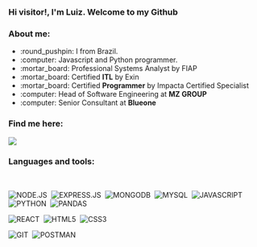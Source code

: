 ### Hi visitor!, I'm Luiz. Welcome to my Github

### About me:
  
  <ul>
    <li> :round_pushpin: I from Brazil.</li>
    <li> :computer: Javascript and Python programmer.</li>
    <li> :mortar_board: Professional Systems Analyst by FIAP</li>
    <li> :mortar_board: Certified <b>ITL</b> by Exin</li>
    <li> :mortar_board: Certified <b>Programmer</b> by Impacta Certified Specialist</li>
    <li> :computer: Head of Software Engineering  at <b>MZ GROUP</b> </li>
    <li> :computer: Senior Consultant  at <b>Blueone</b> </li>

  </ul>

### Find me here:

  <a href="https://www.linkedin.com/in/luizbeserra" alt="Linkedin">
    <img src="https://img.shields.io/badge/LinkedIn-0077B5?style=for-the-badge&logo=linkedin&logoColor=white" />
  </a>
  
</br>

### Languages and tools:

</br>

![NODE.JS](https://img.shields.io/badge/Node.js-43853D?style=for-the-badge&logo=node.js&logoColor=white)&nbsp;
![EXPRESS.JS](https://img.shields.io/badge/express.js%20-%23404d59.svg?&style=for-the-badge)&nbsp;
![MONGODB](https://img.shields.io/badge/MongoDB-%234ea94b.svg?&style=for-the-badge&logo=mongodb&logoColor=white)&nbsp;
![MYSQL](https://img.shields.io/badge/MySQL-316192?style=for-the-badge&logo=mysql&logoColor=white)&nbsp;
![JAVASCRIPT](https://img.shields.io/badge/JavaScript-F7DF1E?style=for-the-badge&logo=javascript&logoColor=black)&nbsp;
![PYTHON](https://img.shields.io/badge/Python-3776AB?style=for-the-badge&logo=python&logoColor=white)&nbsp;
![PANDAS](https://img.shields.io/badge/pandas%20-%23150458.svg?&style=for-the-badge&logo=pandas&logoColor=white)&nbsp;

![REACT](https://img.shields.io/badge/react%20-%2320232a.svg?&style=for-the-badge&logo=react&logoColor=%2361DAFB)&nbsp;
![HTML5](https://img.shields.io/badge/HTML5-E34F26?style=for-the-badge&logo=html5&logoColor=white)&nbsp;
![CSS3](https://img.shields.io/badge/CSS3-1572B6?style=for-the-badge&logo=css3&logoColor=white)&nbsp;

![GIT](https://img.shields.io/badge/Git-F05032?style=for-the-badge&logo=git&logoColor=white)&nbsp;
![POSTMAN](https://img.shields.io/badge/postman%20-E34F26?style=for-the-badge&logo=postman&logoColor=white)&nbsp;

</br>

